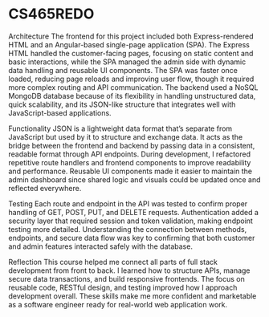 # CS465REDO

Architecture
The frontend for this project included both Express-rendered HTML and an Angular-based single-page application (SPA). The Express HTML handled the customer-facing pages, focusing on static content and basic interactions, while the SPA managed the admin side with dynamic data handling and reusable UI components. The SPA was faster once loaded, reducing page reloads and improving user flow, though it required more complex routing and API communication. The backend used a NoSQL MongoDB database because of its flexibility in handling unstructured data, quick scalability, and its JSON-like structure that integrates well with JavaScript-based applications.

Functionality
JSON is a lightweight data format that’s separate from JavaScript but used by it to structure and exchange data. It acts as the bridge between the frontend and backend by passing data in a consistent, readable format through API endpoints. During development, I refactored repetitive route handlers and frontend components to improve readability and performance. Reusable UI components made it easier to maintain the admin dashboard since shared logic and visuals could be updated once and reflected everywhere.

Testing
Each route and endpoint in the API was tested to confirm proper handling of GET, POST, PUT, and DELETE requests. Authentication added a security layer that required session and token validation, making endpoint testing more detailed. Understanding the connection between methods, endpoints, and secure data flow was key to confirming that both customer and admin features interacted safely with the database.

Reflection
This course helped me connect all parts of full stack development from front to back. I learned how to structure APIs, manage secure data transactions, and build responsive frontends. The focus on reusable code, RESTful design, and testing improved how I approach development overall. These skills make me more confident and marketable as a software engineer ready for real-world web application work.
